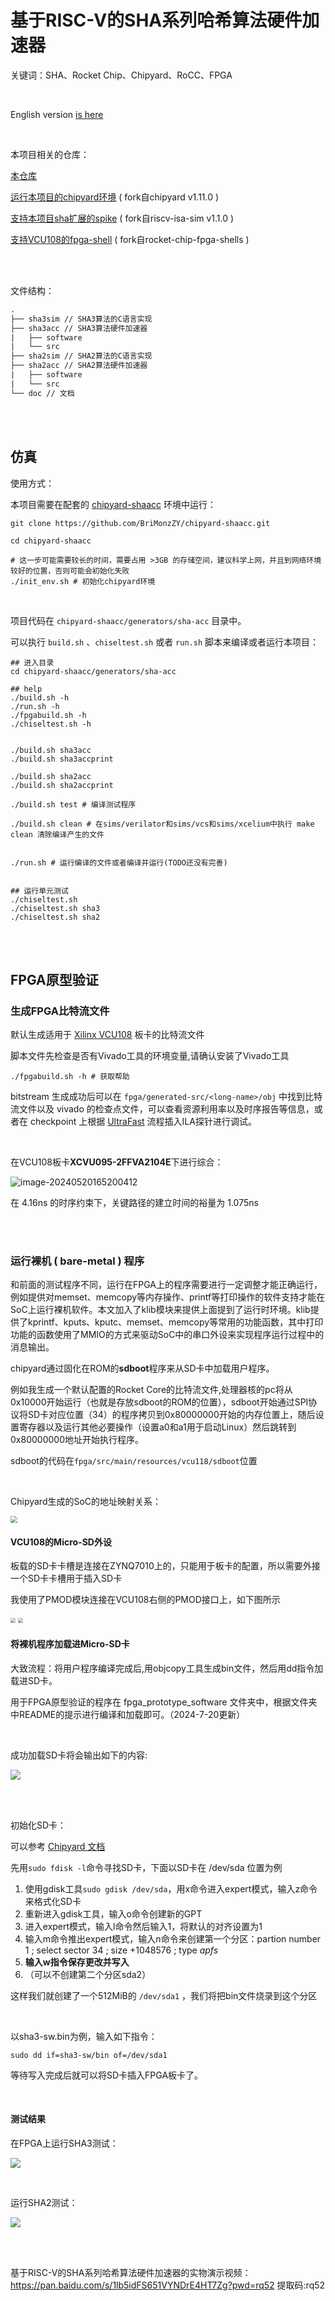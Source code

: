 # 基于RISC-V的SHA系列哈希算法硬件加速器

关键词：SHA、Rocket Chip、Chipyard、RoCC、FPGA

<br/>

English version [is here](readme_en.md)

<br/>

本项目相关的仓库：

[本仓库](https://github.com/BriMonzZY/sha-acc)

[运行本项目的chipyard环境](https://github.com/BriMonzZY/chipyard-shaacc) ( fork自chipyard v1.11.0 )

[支持本项目sha扩展的spike](https://github.com/BriMonzZY/riscv-isa-sim-sha-extension) ( fork自riscv-isa-sim v1.1.0 )

[支持VCU108的fpga-shell](https://github.com/BriMonzZY/rocket-chip-fpga-shells) ( fork自rocket-chip-fpga-shells )

<br/>

<br/>

文件结构：

```txt
.
├── sha3sim // SHA3算法的C语言实现
├── sha3acc // SHA3算法硬件加速器
|   ├── software
|   └── src
├── sha2sim // SHA2算法的C语言实现
├── sha2acc // SHA2算法硬件加速器
|   ├── software
|   └── src
└── doc // 文档
```

<br/>

<br/>

## 仿真

使用方式：

本项目需要在配套的 [chipyard-shaacc](https://github.com/BriMonzZY/chipyard-shaacc) 环境中运行：

```shell
git clone https://github.com/BriMonzZY/chipyard-shaacc.git

cd chipyard-shaacc

# 这一步可能需要较长的时间，需要占用 >3GB 的存储空间，建议科学上网，并且到网络环境较好的位置，否则可能会初始化失败
./init_env.sh # 初始化chipyard环境
```

<br/>

项目代码在 `chipyard-shaacc/generators/sha-acc` 目录中。

可以执行 `build.sh` 、`chiseltest.sh` 或者 `run.sh` 脚本来编译或者运行本项目：

```shell
## 进入目录
cd chipyard-shaacc/generators/sha-acc

## help
./build.sh -h 
./run.sh -h
./fpgabuild.sh -h
./chiseltest.sh -h


./build.sh sha3acc
./build.sh sha3accprint

./build.sh sha2acc
./build.sh sha2accprint

./build.sh test # 编译测试程序

./build.sh clean # 在sims/verilator和sims/vcs和sims/xcelium中执行 make clean 清除编译产生的文件


./run.sh # 运行编译的文件或者编译并运行(TODO还没有完善)


## 运行单元测试
./chiseltest.sh
./chiseltest.sh sha3
./chiseltest.sh sha2
```

<br/>

<br/>

## FPGA原型验证

### 生成FPGA比特流文件

默认生成适用于 [Xilinx VCU108](https://china.xilinx.com/products/boards-and-kits/ek-u1-vcu108-g.html) 板卡的比特流文件

脚本文件先检查是否有Vivado工具的环境变量,请确认安装了Vivado工具

```shell
./fpgabuild.sh -h # 获取帮助
```

bitstream 生成成功后可以在 `fpga/generated-src/<long-name>/obj` 中找到比特流文件以及 vivado 的检查点文件，可以查看资源利用率以及时序报告等信息，或者在 checkpoint 上根据 [UltraFast](https://docs.amd.com/r/zh-CN/ug949-vivado-design-methodology) 流程插入ILA探针进行调试。

<br/>

在VCU108板卡**XCVU095-2FFVA2104E**下进行综合：

 ![image-20240520165200412](./images/image-20240520165200412.png)

在 4.16ns 的时序约束下，关键路径的建立时间的裕量为 1.075ns

<br/>

<br/>

### 运行裸机 ( bare-metal ) 程序

和前面的测试程序不同，运行在FPGA上的程序需要进行一定调整才能正确运行，例如提供对memset、memcopy等内存操作、printf等打印操作的软件支持才能在SoC上运行裸机软件。本文加入了klib模块来提供上面提到了运行时环境。klib提供了kprintf、kputs、kputc、memset、memcopy等常用的功能函数，其中打印功能的函数使用了MMIO的方式来驱动SoC中的串口外设来实现程序运行过程中的消息输出。

chipyard通过固化在ROM的**sdboot**程序来从SD卡中加载用户程序。

例如我生成一个默认配置的Rocket Core的比特流文件,处理器核的pc将从0x10000开始运行（也就是存放sdboot的ROM的位置），sdboot开始通过SPI协议将SD卡对应位置（34）的程序拷贝到0x80000000开始的内存位置上，随后设置寄存器以及运行其他必要操作（设置a0和a1用于启动Linux）然后跳转到0x80000000地址开始执行程序。

sdboot的代码在`fpga/src/main/resources/vcu118/sdboot`位置

<br/>

Chipyard生成的SoC的地址映射关系：

 <img src="./images/0552D847EDFF0AB8339A5E9D2AC2260B.png" style="zoom:67%;" />

<br/>

#### VCU108的Micro-SD外设

板载的SD卡卡槽是连接在ZYNQ7010上的，只能用于板卡的配置，所以需要外接一个SD卡卡槽用于插入SD卡

我使用了PMOD模块连接在VCU108右侧的PMOD接口上，如下图所示

<img src="./images/vcu108.png" style="zoom:50%;" />

 <img src="./images/7dbdae681b76ced51a7f6cf18fd91bd3_720.jpg" style="zoom:50%;" />

<br/>

#### 将裸机程序加载进Micro-SD卡

大致流程：将用户程序编译完成后,用objcopy工具生成bin文件，然后用dd指令加载进SD卡。

用于FPGA原型验证的程序在 fpga_prototype_software 文件夹中，根据文件夹中README的提示进行编译和加载即可。（2024-7-20更新）

<br/>

成功加载SD卡将会输出如下的内容:

 ![](./images/1714532843496-23353bd0-c0be-4729-80d9-52e0424de79d.png)

<br/>

<br/>

初始化SD卡：

可以参考 [Chipyard 文档](https://chipyard.readthedocs.io/en/1.11.0/Prototyping/VCU118.html#setting-up-the-sdcard)

先用`sudo fdisk -l`命令寻找SD卡，下面以SD卡在 /dev/sda 位置为例

1. 使用gdisk工具`sudo gdisk /dev/sda`，用x命令进入expert模式，输入z命令来格式化SD卡
2. 重新进入gdisk工具，输入o命令创建新的GPT
3. 进入expert模式，输入l命令然后输入1，将默认的对齐设置为1
4. 输入m命令推出expert模式，输入n命令来创建第一个分区：partion number 1 ; select sector 34 ; size +1048576 ; type *apfs*
5. **输入w指令保存更改并写入**
6. （可以不创建第二个分区sda2）

这样我们就创建了一个512MiB的 `/dev/sda1` ，我们将把bin文件烧录到这个分区

<br/>

以sha3-sw.bin为例，输入如下指令：

```shell
sudo dd if=sha3-sw/bin of=/dev/sda1
```

等待写入完成后就可以将SD卡插入FPGA板卡了。

<br/>

#### 测试结果

在FPGA上运行SHA3测试：

 ![](./images/image-20240520163540665.png)

<br/>

运行SHA2测试：

 ![](./images/image-20240520163513950.png)

<br/>

<br/>

基于RISC-V的SHA系列哈希算法硬件加速器的实物演示视频：https://pan.baidu.com/s/1lb5idFS651VYNDrE4HT7Zg?pwd=rq52 提取码:rq52
